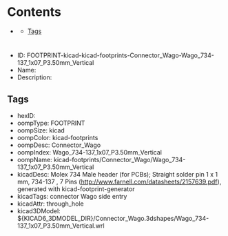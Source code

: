 



Contents
========

* [](#)
	* [Tags](#tags)

# 

- ID: FOOTPRINT-kicad-kicad-footprints-Connector_Wago-Wago_734-137_1x07_P3.50mm_Vertical
- Name: 
- Description: 

## Tags

- hexID: 
- oompType: FOOTPRINT
- oompSize: kicad
- oompColor: kicad-footprints
- oompDesc: Connector_Wago
- oompIndex: Wago_734-137_1x07_P3.50mm_Vertical
- oompName: kicad-footprints/Connector_Wago/Wago_734-137_1x07_P3.50mm_Vertical
- kicadDesc: Molex 734 Male header (for PCBs); Straight solder pin 1 x 1 mm, 734-137 , 7 Pins (http://www.farnell.com/datasheets/2157639.pdf), generated with kicad-footprint-generator
- kicadTags: connector Wago  side entry
- kicadAttr: through_hole
- kicad3DModel: ${KICAD6_3DMODEL_DIR}/Connector_Wago.3dshapes/Wago_734-137_1x07_P3.50mm_Vertical.wrl
